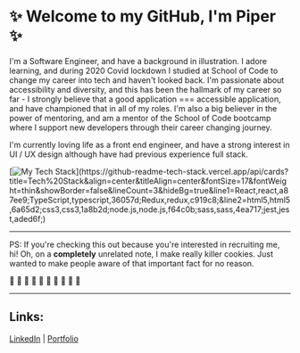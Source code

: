 # :sparkles: Welcome to my GitHub, I'm Piper :sparkles:

I'm a Software Engineer, and have a background in illustration. I adore learning, and during 2020 Covid lockdown I studied at School of Code to change my career into tech and haven't looked back. I'm passionate about accessibility and diversity, and this has been the hallmark of my career so far - I strongly believe that a good application === accessible application, and have championed that in all of my roles. I'm also a big believer in the power of mentoring, and am a mentor of the School of Code bootcamp where I support new developers through their career changing journey. 

I'm currently loving life as a front end engineer, and have a strong interest in UI / UX design although have had previous experience full stack.

[![My Tech Stack](https://github-readme-tech-stack.vercel.app/api/cards?title=Tech%20Stack&align=center&titleAlign=center&fontSize=17&fontWeight=thin&showBorder=false&lineCount=3&hideBg=true&line1=React,react,a87ee9;TypeScript,typescript,36057d;Redux,redux,c919c8;&line2=html5,html5,6a65d2;css3,css3,1a8b2d;node.js,node.js,f64c0b;sass,sass,4ea717;jest,jest,aded6f;)](https://github-readme-tech-stack.vercel.app/api/cards?title=Tech%20Stack&align=center&titleAlign=center&fontSize=17&fontWeight=thin&showBorder=false&lineCount=3&hideBg=true&line1=React,react,a87ee9;TypeScript,typescript,36057d;Redux,redux,c919c8;&line2=html5,html5,6a65d2;css3,css3,1a8b2d;node.js,node.js,f64c0b;sass,sass,4ea717;jest,jest,aded6f;)
  
<hr />

PS: If you're checking this out because you're interested in recruiting me, hi! Oh, on a __completely__ unrelated note, I make really killer cookies. Just wanted to make people aware of that important fact for no reason.

:cookie: :cookie: :cookie: :cookie: :cookie: :cookie: :cookie: :cookie: :cookie: :cookie:

<hr />

## Links:

  [LinkedIn](http://linkedin.com/in/piperbates) | [Portfolio](http://piperbates.netlify.com/)
